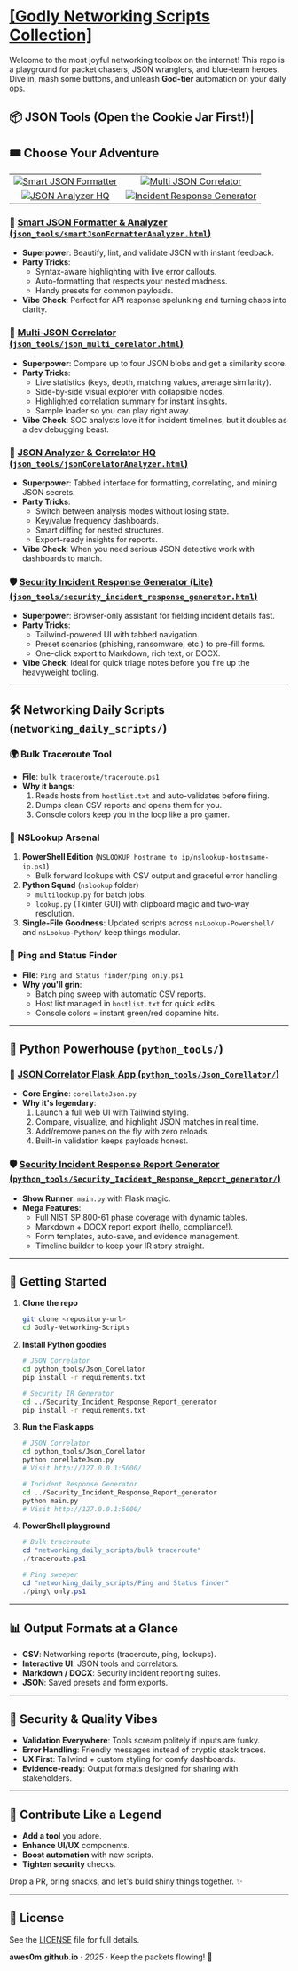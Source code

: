 # [[Godly Networking Scripts Collection]](https://github.com/awes0m/Godly-Networking-Scripts "https://github.com/awes0m/Godly-Networking-Scripts")

Welcome to the most joyful networking toolbox on the internet! This repo is a playground for packet chasers, JSON wranglers, and blue-team heroes. Dive in, mash some buttons, and unleash **God-tier** automation on your daily ops.

## 📦 JSON Tools (Open the Cookie Jar First!)|

## 🎟️ Choose Your Adventure

<div align="center">
  <table>
    <tr>
      <td align="center">
        <a href="./json_tools/smartJsonFormatterAnalyzer.html">
          <img src="https://img.shields.io/badge/Launch-Smart%20Formatter-8A2BE2?style=for-the-badge" alt="Smart JSON Formatter" />
        </a>
      </td>
      <td align="center">
        <a href="./json_tools/json_multi_corelator.html">
          <img src="https://img.shields.io/badge/Launch-Multi%20Correlator-FF8C00?style=for-the-badge" alt="Multi JSON Correlator" />
        </a>
      </td>
    </tr>
    <tr>
      <td align="center">
        <a href="./json_tools/jsonCorelatorAnalyzer.html">
          <img src="https://img.shields.io/badge/Launch-Analyzer%20HQ-1E90FF?style=for-the-badge" alt="JSON Analyzer HQ" />
        </a>
      </td>
      <td align="center">
        <a href="./json_tools/security_incident_response_generator.html">
          <img src="https://img.shields.io/badge/Launch-Incident%20Responder-32CD32?style=for-the-badge" alt="Incident Response Generator" />
        </a>
      </td>
    </tr>
  </table>
</div>


### 🔮 [Smart JSON Formatter &amp; Analyzer (`json_tools/smartJsonFormatterAnalyzer.html`)](json_tools/smartJsonFormatterAnalyzer.html)

- **Superpower**: Beautify, lint, and validate JSON with instant feedback.
- **Party Tricks**:
  - Syntax-aware highlighting with live error callouts.
  - Auto-formatting that respects your nested madness.
  - Handy presets for common payloads.
- **Vibe Check**: Perfect for API response spelunking and turning chaos into clarity.

### 🔗 [Multi-JSON Correlator (`json_tools/json_multi_corelator.html`)](json_tools/json_multi_corelator.html)

- **Superpower**: Compare up to four JSON blobs and get a similarity score.
- **Party Tricks**:
  - Live statistics (keys, depth, matching values, average similarity).
  - Side-by-side visual explorer with collapsible nodes.
  - Highlighted correlation summary for instant insights.
  - Sample loader so you can play right away.
- **Vibe Check**: SOC analysts love it for incident timelines, but it doubles as a dev debugging beast.

### 🧠 [JSON Analyzer &amp; Correlator HQ (`json_tools/jsonCorelatorAnalyzer.html`)](json_tools/jsonCorelatorAnalyzer.html)

- **Superpower**: Tabbed interface for formatting, correlating, and mining JSON secrets.
- **Party Tricks**:
  - Switch between analysis modes without losing state.
  - Key/value frequency dashboards.
  - Smart diffing for nested structures.
  - Export-ready insights for reports.
- **Vibe Check**: When you need serious JSON detective work with dashboards to match.

### 🛡️ [Security Incident Response Generator (Lite) (`json_tools/security_incident_response_generator.html`)](json_tools/security_incident_response_generator.html)

- **Superpower**: Browser-only assistant for fielding incident details fast.
- **Party Tricks**:
  - Tailwind-powered UI with tabbed navigation.
  - Preset scenarios (phishing, ransomware, etc.) to pre-fill forms.
  - One-click export to Markdown, rich text, or DOCX.
- **Vibe Check**: Ideal for quick triage notes before you fire up the heavyweight tooling.

---

## 🛠️ Networking Daily Scripts (`networking_daily_scripts/`)

### 🌍 **Bulk Traceroute Tool**

- **File**: `bulk traceroute/traceroute.ps1`
- **Why it bangs**:
  1. Reads hosts from `hostlist.txt` and auto-validates before firing.
  2. Dumps clean CSV reports and opens them for you.
  3. Console colors keep you in the loop like a pro gamer.

### 🧭 **NSLookup Arsenal**

1. **PowerShell Edition** (`NSLOOKUP hostname to ip/nslookup-hostnsame-ip.ps1`)
   - Bulk forward lookups with CSV output and graceful error handling.
2. **Python Squad** (`nslookup` folder)
   - `multilookup.py` for batch jobs.
   - `lookup.py` (Tkinter GUI) with clipboard magic and two-way resolution.
3. **Single-File Goodness**: Updated scripts across `nsLookup-Powershell/` and `nsLookup-Python/` keep things modular.

### 📡 **Ping and Status Finder**

- **File**: `Ping and Status finder/ping only.ps1`
- **Why you'll grin**:
  - Batch ping sweep with automatic CSV reports.
  - Host list managed in `hostlist.txt` for quick edits.
  - Console colors = instant green/red dopamine hits.

---

## 🧰 Python Powerhouse (`python_tools/`)

### 🧬 [JSON Correlator Flask App (`python_tools/Json_Corellator/`)](python_tools/Json_Corellator)

- **Core Engine**: `corellateJson.py`
- **Why it's legendary**:
  1. Launch a full web UI with Tailwind styling.
  2. Compare, visualize, and highlight JSON matches in real time.
  3. Add/remove panes on the fly with zero reloads.
  4. Built-in validation keeps payloads honest.

### 🛡️ [Security Incident Response Report Generator (`python_tools/Security_Incident_Response_Report_generator/`)](python_tools/Security_Incident_Response_Report_generator)

- **Show Runner**: `main.py` with Flask magic.
- **Mega Features**:
  - Full NIST SP 800-61 phase coverage with dynamic tables.
  - Markdown + DOCX report export (hello, compliance!).
  - Form templates, auto-save, and evidence management.
  - Timeline builder to keep your IR story straight.

---

## 🚀 Getting Started

1. **Clone the repo**
   ```bash
   git clone <repository-url>
   cd Godly-Networking-Scripts
   ```
2. **Install Python goodies**
   ```bash
   # JSON Correlator
   cd python_tools/Json_Corellator
   pip install -r requirements.txt

   # Security IR Generator
   cd ../Security_Incident_Response_Report_generator
   pip install -r requirements.txt
   ```
3. **Run the Flask apps**
   ```bash
   # JSON Correlator
   cd python_tools/Json_Corellator
   python corellateJson.py
   # Visit http://127.0.0.1:5000/

   # Incident Response Generator
   cd ../Security_Incident_Response_Report_generator
   python main.py
   # Visit http://127.0.0.1:5000/
   ```
4. **PowerShell playground**
   ```powershell
   # Bulk traceroute
   cd "networking_daily_scripts/bulk traceroute"
   ./traceroute.ps1

   # Ping sweeper
   cd "networking_daily_scripts/Ping and Status finder"
   ./ping\ only.ps1
   ```

---

## 📊 Output Formats at a Glance

- **CSV**: Networking reports (traceroute, ping, lookups).
- **Interactive UI**: JSON tools and correlators.
- **Markdown / DOCX**: Security incident reporting suites.
- **JSON**: Saved presets and form exports.

---

## 🔐 Security & Quality Vibes

- **Validation Everywhere**: Tools scream politely if inputs are funky.
- **Error Handling**: Friendly messages instead of cryptic stack traces.
- **UX First**: Tailwind + custom styling for comfy dashboards.
- **Evidence-ready**: Output formats designed for sharing with stakeholders.

---

## 🤝 Contribute Like a Legend

- **Add a tool** you adore.
- **Enhance UI/UX** components.
- **Boost automation** with new scripts.
- **Tighten security** checks.

Drop a PR, bring snacks, and let's build shiny things together. ✨

---

## 📝 License

See the [LICENSE](LICENSE) file for full details.

**awes0m.github.io** · *2025* · Keep the packets flowing! 🚀
